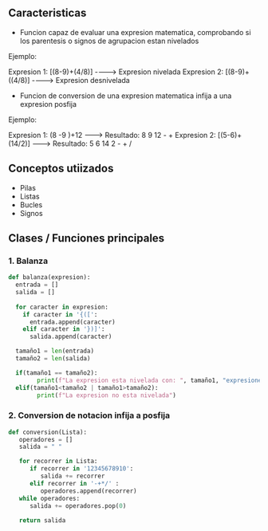 ## Caracteristicas
- Funcion capaz de evaluar una expresion matematica, comprobando si los parentesis o signos de agrupacion estan nivelados

Ejemplo: 

Expresion 1: [(8-9)+(4/8)]    ----> Expresion nivelada
Expresion 2: [(8-9)+((4/8)] ----> Expresion desnivelada

- Funcion de conversion de una expresion matematica infija a una expresion posfija

Ejemplo:

Expresion 1: (8 -9  )+12     ---> Resultado: 8 9 12 - +
Expresion 2: [(5-6)+(14/2)] ---> Resultado: 5 6 14 2 - + /

## Conceptos utiizados
- Pilas
- Listas
- Bucles
- Signos

## Clases / Funciones principales 
### 1. Balanza 
`````python
def balanza(expresion):
  entrada = []
  salida = []
  
  for caracter in expresion:
    if caracter in '{([':
      entrada.append(caracter)
    elif caracter in '})]':
      salida.append(caracter)

  tamaño1 = len(entrada)
  tamaño2 = len(salida)

  if(tamaño1 == tamaño2):
        print(f"La expresion esta nivelada con: ", tamaño1, "expresiones de entrada y ",tamaño2,"expresiones de salida")
  elif(tamaño1<tamaño2 | tamaño1>tamaño2):
        print(f"La expresion no esta nivelada")
`````

### 2. Conversion de notacion infija a posfija
```python
def conversion(Lista):
   operadores = []
   salida = " "

   for recorrer in Lista:
      if recorrer in '12345678910':
         salida += recorrer
      elif recorrer in '-+*/' :
         operadores.append(recorrer)
   while operadores:
      salida += operadores.pop(0)
  
   return salida
```

